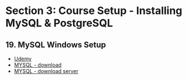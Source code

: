 # **Section 3: Course Setup - Installing MySQL & PostgreSQL**

## 19. MySQL Windows Setup

- [Udemy](https://www.udemy.com/course/sql-the-complete-developers-guide-mysql-postgresql/learn/lecture/28611980#overview)
- [MYSQL - download](https://dev.mysql.com/downloads/)
- [MYSQL - download server](https://dev.mysql.com/downloads/mysql/)
